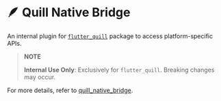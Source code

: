 # 🪶 Quill Native Bridge

An internal plugin for [`flutter_quill`](https://pub.dev/packages/flutter_quill) package to access platform-specific APIs.

> **NOTE**
>
> **Internal Use Only**: Exclusively for `flutter_quill`. Breaking changes may occur.

For more details, refer to [quill_native_bridge](./quill_native_bridge/README.md).